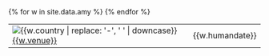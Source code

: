 <table class="table table-striped workshops">
{% for w in site.data.amy  %}
	<tr>
	<td>
		<img src="{{site.url}}/assets/img/flags/{{site.flag_size}}/{{w.country | downcase}}.png" title="{{w.country | replace: '-', ' '}}" alt="{{w.country | replace: '-', ' ' | downcase}}" />
			<a href="{{w.url}}">{{w.venue}}</a>
	</td>
	<td>
		{{w.humandate}}
	</td>
	</tr>
{% endfor %}
</table>
